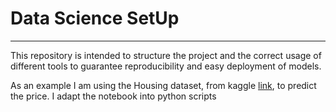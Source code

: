 # Data Science SetUp
-----------
This repository is intended to structure the project and the correct usage of different tools to guarantee reproducibility and easy deployment of models.

As an example I am using the Housing dataset, from kaggle [link](https://www.kaggle.com/code/yasserh/housing-price-prediction-best-ml-algorithms), to predict the price. I adapt the notebook into python scripts
